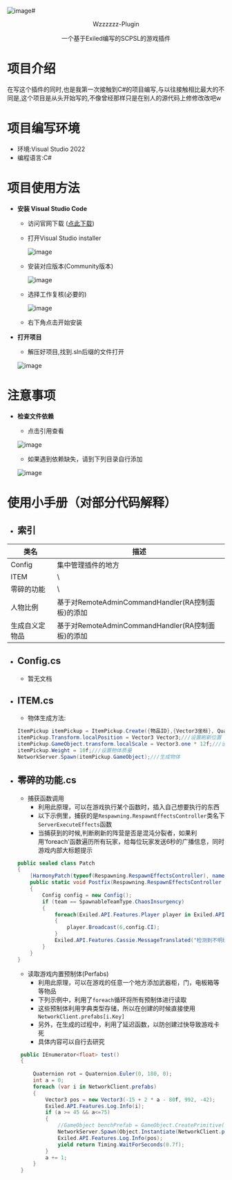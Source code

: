![image](https://github.com/user-attachments/assets/0e9edc91-2a05-421e-b93b-5c5b9c663e4b)# <div align="center">Wzzzzzz-Plugin</div>
<div align="center">一个基于Exiled编写的SCPSL的游戏插件</div>

# 项目介绍
在写这个插件的同时,也是我第一次接触到C#的项目编写,与以往接触相比最大的不同是,这个项目是从头开始写的,不像曾经那样只是在别人的源代码上修修改改吧w
# 项目编写环境
* 环境:Visual Studio 2022
* 编程语言:C#
# 项目使用方法
* <b>安装 Visual Studio Code</b>
  * 访问官网下载 (<a href="https://visualstudio.microsoft.com/zh-hans/vs/">点此下载</a>)
  * 打开Visual Studio installer
    
    ![image](https://github.com/user-attachments/assets/a6847ab3-637b-4f5a-9601-0a37b24bf088)
    
  * 安装对应版本(Community版本)
    
    ![image](https://github.com/user-attachments/assets/ae394759-35c9-44b8-a607-f62a3a4bdc37)

  * 选择工作复核(必要的)

    ![image](https://github.com/user-attachments/assets/71e5b00d-23cc-4c9c-a421-3d10d60ecb16)

  * 右下角点击开始安装

* <b>打开项目</b>
  * 解压好项目,找到.sln后缀的文件打开
    
   ![image](https://github.com/user-attachments/assets/b461cca3-c526-4c21-a97b-8eb0539906be)


# 注意事项
* <b>检查文件依赖</b>
  * 点击引用查看
    
  ![image](https://github.com/user-attachments/assets/1c26dc64-9978-4ccc-b39e-feff4cd2124d)

  * 如果遇到依赖缺失，请到下列目录自行添加

  ![image](https://github.com/user-attachments/assets/f9bab3b4-56d3-4f4e-ad86-02505d428ed1)

# 使用小手册（对部分代码解释）

* <h2>索引</h2>
  
| 类名  | 描述 |
| ------------- | ------------- |
| Config  | 集中管理插件的地方  |
| ITEM  | \  |
| 零碎的功能  | \  |
| 人物比例  | 基于对RemoteAdminCommandHandler(RA控制面板)的添加  |
|生成自义定物品| 基于对RemoteAdminCommandHandler(RA控制面板)的添加| 


* <h2>Config.cs</h2>

  * 暂无文档

* <h2>ITEM.cs</h2>

  * 物体生成方法:
  ```c#
  ItemPickup itemPickup = ItemPickup.Create({物品ID},{Vector3坐标}, Quaternion.identity);///定义物品
  itemPickup.Transform.localPosition = Vector3 Vector3;///设置刷新位置
  itemPickup.GameObject.transform.localScale = Vector3.one * 12f;///设置物体沿xyz轴扩大12倍（放大12倍）
  itemPickup.Weight = 10f;///设置物体质量
  NetworkServer.Spawn(itemPickup.GameObject);///生成物体
  ```
* <h2>零碎的功能.cs</h2>
  
  * 捕获函数调用
    * 利用此原理，可以在游戏执行某个函数时，插入自己想要执行的东西
    * 以下示例里，捕获的是`Respawning.RespawnEffectsController`类名下`ServerExecuteEffects`函数
    * 当捕获到的时候,判断刷新的阵营是否是混沌分裂者，如果利用'foreach'函数遍历所有玩家，给每位玩家发送6秒的广播信息，同时游戏内部大标题提示
  
  ```c#
  public sealed class Patch
  {
      [HarmonyPatch(typeof(Respawning.RespawnEffectsController), nameof(Respawning.RespawnEffectsController.ServerExecuteEffects))]
      public static void Postfix(Respawning.RespawnEffectsController __instance, ref SpawnableTeamType team)
      {
          Config config = new Config();
          if (team == SpawnableTeamType.ChaosInsurgency)
          {
              foreach(Exiled.API.Features.Player player in Exiled.API.Features.Player.List)
              {
                  player.Broadcast(6,config.CI);
              }
              Exiled.API.Features.Cassie.MessageTranslated("检测到不明组织进入设施", config.CI);
          }
      }
  }
  ```
  * 读取游戏内置预制体(Perfabs)
    * 利用此原理，可以在游戏的任意一个地方添加武器柜，门，电板箱等等物品
    * 下列示例中，利用了`foreach`循环将所有预制体进行读取
    * 这些预制体利用字典类型存储，所以在创建的时候直接使用`NetworkClient.prefabs[i.Key]`
    * 另外，在生成的过程中，利用了延迟函数，以防创建过快导致游戏卡死
    * 具体内容可以自行去研究
  ```c#
   public IEnumerator<float> test()
   {
       
       Quaternion rot = Quaternion.Euler(0, 180, 0);
       int a = 0;
       foreach (var i in NetworkClient.prefabs)
       {
           Vector3 pos = new Vector3(-15 + 2 * a - 80f, 992, -42);
           Exiled.API.Features.Log.Info(i);
           if (a >= 45 && a<=75)
           {
               //GameObject benchPrefab = GameObject.CreatePrimitive(PrimitiveType.Plane);
               NetworkServer.Spawn(Object.Instantiate(NetworkClient.prefabs[i.Key], pos, rot));
               Exiled.API.Features.Log.Info(pos);
               yield return Timing.WaitForSeconds(0.7f);
           }
           a += 1;
       }
   }
  ```
  









